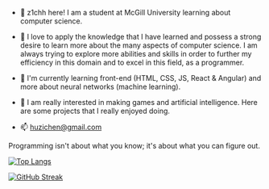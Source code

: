 - 👋 z1chh here! I am a student at McGill University learning about computer science.

- 👀 I love to apply the knowledge that I have learned and possess a strong desire to learn more about the many aspects of computer science. I am always trying to explore more abilities and skills in order to further my efficiency in this domain and to excel in this field, as a programmer.

- 🌱 I'm currently learning front-end (HTML, CSS, JS, React & Angular) and more about neural networks (machine learning).

- 💞️ I am really interested in making games and artificial intelligence. Here are some projects that I really enjoyed doing.

- 📫 huzichen@gmail.com

Programming isn't about what you know; it's about what you can figure out.

[![Top Langs](https://github-readme-stats.vercel.app/api/top-langs/?username=z1chh&layout=compact&hide=Jupyter%20Notebook&theme=discord_old_blurple&langs_count=10)](https://github.com/z1chh/github-readme-stats)

[![GitHub Streak](https://streak-stats.demolab.com/?user=z1chh&theme=discord_old_blurple)](https://git.io/streak-stats)
